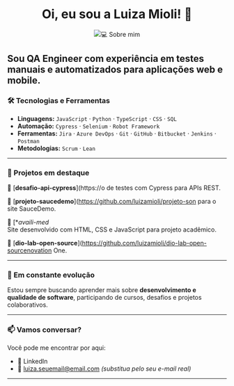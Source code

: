 <h1 align="center">Oi, eu sou a Luiza Mioli! 👋</h1>

<p align="center">
  <img src="https://readme-typing-svg.demolab.com?font=Fira+Code&size=22&pause=1000&color=F75C7E&center=true&vCenter=true&width=435&lines=QA+Engineer+apaixonada+por+qualidade;Automatizando+testes+com+Cypress+e+Seleniumrendendo+e+compartilhando+conhecimento
</p>

---

### 💻 Sobre mim

Sou **QA Engineer** com experiência em testes manuais e automatizados para aplicações **web e mobile**.
---

### 🛠️ Tecnologias e Ferramentas

- **Linguagens:** `JavaScript` · `Python` · `TypeScript` · `CSS` · `SQL`
- **Automação:** `Cypress` · `Selenium` · `Robot Framework`
- **Ferramentas:** `Jira` · `Azure DevOps` · `Git` · `GitHub` · `Bitbucket` · `Jenkins` · `Postman`
- **Metodologias:** `Scrum` · `Lean`

---

### 🚀 Projetos em destaque

📌 [**desafio-api-cypress**](https://o de testes com Cypress para APIs REST.

📌 [**projeto-saucedemo**](https://github.com/luizamioli/projeto-son para o site SauceDemo.

📌 [**availi-med*  
Site desenvolvido com HTML, CSS e JavaScript para projeto acadêmico.

📌 [**dio-lab-open-source**](https://github.com/luizamioli/dio-lab-open-sourcenovation One.

---

### 🌱 Em constante evolução

Estou sempre buscando aprender mais sobre **desenvolvimento e qualidade de software**, participando de cursos, desafios e projetos colaborativos.

---

### 📫 Vamos conversar?

Você pode me encontrar por aqui:
- 💼 LinkedIn
- 📧 luiza.seuemail@email.com *(substitua pelo seu e-mail real)*

---

<p align="center">
  <img src="https://github-readme-stats.vercel.app/api?username=luizamiolis=true&theme=radical
</p>
